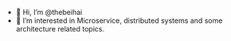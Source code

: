 - 👋 Hi, I’m @thebeihai
- 👀 I’m interested in Microservice, distributed systems and some architecture related topics.

<!---
thebeihai/thebeihai is a ✨ special ✨ repository because its `README.md` (this file) appears on your GitHub profile.
You can click the Preview link to take a look at your changes.
--->

